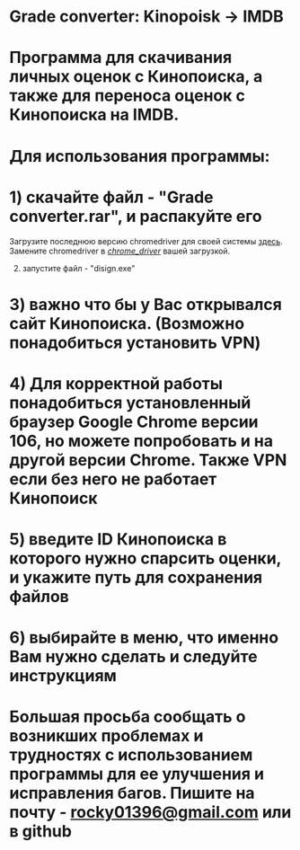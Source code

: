 ﻿# Grade converter: Kinopoisk -> IMDB


# Программа для скачивания личных оценок с Кинопоиска, а также для переноса оценок с Кинопоиска на IMDB.

# Для использования программы:
# 1) скачайте файл - "Grade converter.rar", и распакуйте его
Загрузите последнюю версию chromedriver для своей системы [здесь](https://chromedriver.chromium.org/downloads). Замените chromedriver в  [*chrome_driver*]() вашей загрузкой.

2) запустите файл - "disign.exe"
# 3) важно что бы у Вас открывался сайт Кинопоиска. (Возможно понадобиться установить VPN)
# 4) Для корректной работы понадобиться установленный браузер Google Chrome версии 106, но можете попробовать и на другой версии Chrome. Также VPN если без него не работает Кинопоиск
# 5) введите ID Кинопоиска в которого нужно спарсить оценки, и укажите путь для сохранения файлов 
# 6) выбирайте в меню, что именно Вам нужно сделать и следуйте инструкциям


# Большая просьба сообщать о возникших проблемах и трудностях с использованием программы для ее улучшения и исправления багов. Пишите на почту - rocky01396@gmail.com или в github
